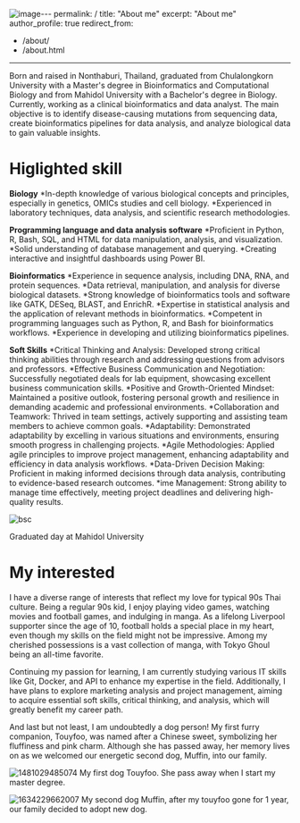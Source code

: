 ![image](https://github.com/manburst/JirachoteK.github.io/assets/68594551/2a9dceee-baab-4af2-8ab0-993fe5e61acd)---
permalink: /
title: "About me"
excerpt: "About me"
author_profile: true
redirect_from: 
  - /about/
  - /about.html
---

Born and raised in Nonthaburi, Thailand, graduated from Chulalongkorn University with a Master's degree in Bioinformatics and Computational Biology and from Mahidol University with a Bachelor's degree in Biology. Currently, working as a clinical bioinformatics and data analyst. The main objective is to identify disease-causing mutations from sequencing data, create bioinformatics pipelines for data analysis, and analyze biological data to gain valuable insights.

Higlighted skill
======
**Biology**
*In-depth knowledge of various biological concepts and principles, especially in genetics, OMICs studies and cell biology. 
*Experienced in laboratory techniques, data analysis, and scientific research methodologies.

**Programming language and data analysis software**
*Proficient in Python, R, Bash, SQL, and HTML for data manipulation, analysis, and visualization.
*Solid understanding of database management and querying.
*Creating interactive and insightful dashboards using Power BI.

**Bioinformatics**
*Experience in sequence analysis, including DNA, RNA, and protein sequences.
*Data retrieval, manipulation, and analysis for diverse biological datasets.
*Strong knowledge of bioinformatics tools and software like GATK, DESeq, BLAST, and EnrichR.
*Expertise in statistical analysis and the application of relevant methods in bioinformatics.
*Competent in programming languages such as Python, R, and Bash for bioinformatics workflows.
*Experience in developing and utilizing bioinformatics pipelines.

**Soft Skills**
*Critical Thinking and Analysis: Developed strong critical thinking abilities through research and addressing questions from advisors and professors.
*Effective Business Communication and Negotiation: Successfully negotiated deals for lab equipment, showcasing excellent business communication skills.
*Positive and Growth-Oriented Mindset: Maintained a positive outlook, fostering personal growth and resilience in demanding academic and professional environments.
*Collaboration and Teamwork: Thrived in team settings, actively supporting and assisting team members to achieve common goals.
*Adaptability: Demonstrated adaptability by excelling in various situations and environments, ensuring smooth progress in challenging projects.
*Agile Methodologies: Applied agile principles to improve project management, enhancing adaptability and efficiency in data analysis workflows.
*Data-Driven Decision Making: Proficient in making informed decisions through data analysis, contributing to evidence-based research outcomes.
*ime Management: Strong ability to manage time effectively, meeting project deadlines and delivering high-quality results.

![bsc](https://github.com/manburst/JirachoteK.github.io/assets/68594551/1d38e83c-2399-4a46-99fe-733ff347b7d0)


Graduated day at Mahidol University

My interested
======
I have a diverse range of interests that reflect my love for typical 90s Thai culture. Being a regular 90s kid, I enjoy playing video games, watching movies and football games, and indulging in manga. As a lifelong Liverpool supporter since the age of 10, football holds a special place in my heart, even though my skills on the field might not be impressive. Among my cherished possessions is a vast collection of manga, with Tokyo Ghoul being an all-time favorite.

Continuing my passion for learning, I am currently studying various IT skills like Git, Docker, and API to enhance my expertise in the field. Additionally, I have plans to explore marketing analysis and project management, aiming to acquire essential soft skills, critical thinking, and analysis, which will greatly benefit my career path.

And last but not least, I am undoubtedly a dog person! My first furry companion, Touyfoo, was named after a Chinese sweet, symbolizing her fluffiness and pink charm. Although she has passed away, her memory lives on as we welcomed our energetic second dog, Muffin, into our family.

![1481029485074](https://github.com/manburst/JirachoteK.github.io/assets/68594551/5d572565-ac9b-4d9b-92a1-f10d303a6324) My first dog Touyfoo. She pass away when I start my master degree.

![1634229662007](https://github.com/manburst/JirachoteK.github.io/assets/68594551/f693919f-ff9a-44b1-92c1-027d8d0bdf55) My second dog Muffin, after my touyfoo gone for 1 year, our family decided to adopt new dog.


